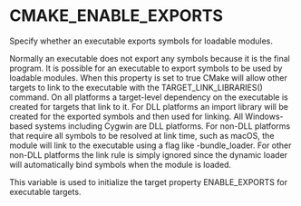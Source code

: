   

# CMAKE_ENABLE_EXPORTS  
Specify whether an executable exports symbols for loadable modules.  

Normally an executable does not export any symbols because it is the
final program.  It is possible for an executable to export symbols to
be used by loadable modules.  When this property is set to true CMake
will allow other targets to link to the executable with the
TARGET_LINK_LIBRARIES() command.  On all platforms a target-level
dependency on the executable is created for targets that link to it.
For DLL platforms an import library will be created for the exported
symbols and then used for linking.  All Windows-based systems
including Cygwin are DLL platforms.  For non-DLL platforms that
require all symbols to be resolved at link time, such as macOS, the
module will link to the executable using a flag like
-bundle_loader.  For other non-DLL platforms the link rule is simply
ignored since the dynamic loader will automatically bind symbols when
the module is loaded.  

This variable is used to initialize the target property
ENABLE_EXPORTS for executable targets.  

